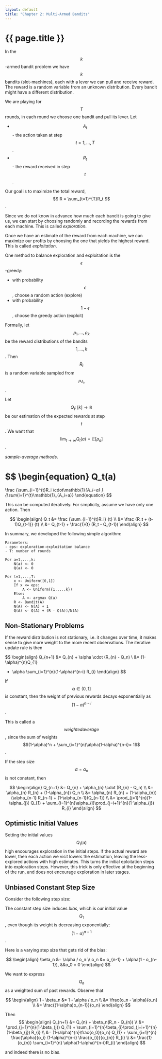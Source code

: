 ```yaml
---
layout: default
title: "Chapter 2: Multi-Armed Bandits"
---
```


# {{ page.title }}

In the $$k$$-armed bandit problem we have $$k$$
bandits (slot-machines), each with a lever
we can pull and receive reward. The reward is a random variable
from an unknown distribution. Every bandit might have 
a different distribution.

We are playing for $$T$$ rounds, in each round we
choose one bandit and pull its lever.
Let 
- $$A_t$$ - the action taken at step $$t=1,\dots,T$$.
- $$R_t$$ - the reward received in step $$t$$.

Our goal is to maximize the total reward,
$$ R = \sum_{t=1}^{T}R_t $$. 

Since we do not know in advance how much each bandit
is going to give us, we can start by choosing randomly
and recording the rewards from each machine. This
is called *exploration*.

Once we have an estimate of the reward from each machine,
we can maximize our profits by choosing the one that
yields the highest reward. This is called 
*exploitation*.

One method to balance exploration and exploitation
is the $$\epsilon$$-greedy:
- with probability $$\epsilon$$, choose a random action (explore)
- with probability $$1 - \epsilon$$, choose the greedy action (exploit)

Formally, let $$\rho_1,\dots,\rho_k$$ be the reward distributions
of the bandits $$1,\dots,k$$. Then $$R_t$$ is a random variable
sampled from $$\rho_{A_t}$$.

Let $$Q_t\colon [k] \to \mathbb{R}$$ be our estimation of
the expected rewards at step $$t$$. We want that
$$\lim_{t\to\infty}Q_t(a) = \mathbb{E}[\rho_a] $$.

*sample-average methods*.

$$
\begin{equation}
Q_t(a)
=
\frac
{\sum_{i=1}^{t}R_i \cdot\mathbb{1}_{A_i=a} }
{\sum_{i=1}^{t}\mathbb{1}_{A_i=a}}
\end{equation}
$$

This can be computed iteratively. For simplicity, assume
we have only one action. Then

$$
\begin{align}
Q_t
&=
\frac
{\sum_{i=1}^{t}R_i}
{t}
\\
&=
\frac
{R_t + (t-1)Q_{t-1}}
{t}
\\
&=
Q_{t-1}
+
\frac{1}{t}
(R_t - Q_{t-1})
\end{align}
$$

In summary, we developed the following simple algorithm:
```
Parameters:
- eps: exploration-exploitation balance
- T: number of rounds

For a=1,...,k:
    N(a) <- 0
    Q(a) <- 0

For t=1,...,T:
    x <- Uniform([0,1])
    If x <= eps:
        A <- Uniform({1,...,k})
    Else:
        A <- argmax Q(a)
    R <- Bandit(A)
    N(A) <- N(A) + 1
    Q(A) <- Q(A) + (R - Q(A))/N(A)
```



## Non-Stationary Problems

If the reward distribution is not stationary, 
i.e. it changes over time, it makes sense to give more weight
to the more recent observations.
The iterative update rule is then

$$
\begin{align}
Q_{n+1}
&=
Q_{n} + \alpha \cdot (R_{n} - Q_n)
\\
&=
(1-\alpha)^{n}Q_{1}
+ \alpha \sum_{i=1}^{n}(1-\alpha)^{n-i} R_{i}
\end{align}
$$

If $$\alpha \in (0,1]$$ is constant, then the weight of 
previous rewards decays exponentially as
$$(1-\alpha)^{n-i}$$.

This is called a $$weighted average$$, since the sum of weights
$$(1-\alpha)^n + \sum_{i=1}^{n}\alpha(1-\alpha)^{n-i}= 1$$. 


If the step size $$\alpha = \alpha_n$$ is not constant, then

$$
\begin{align}
Q_{n+1}
&=
Q_{n} + \alpha_{n} \cdot (R_{n} - Q_n)
\\
&=
\alpha_{n} R_{n} + (1-\alpha_{n}) Q_n
\\
&=
\alpha_{n} R_{n} + (1-\alpha_{n}) (\alpha_{n-1} R_{n-1} + (1-\alpha_{n-1})Q_{n-1})
\\
&=
\prod_{j=1}^{n}(1-\alpha_{j}) Q_{1}
+
\sum_{i=1}^{n}\alpha_{i}\prod_{j=i+1}^{n}(1-\alpha_{j}) R_{i}
\end{align}
$$


## Optimistic Initial Values

Setting the initial values $$Q_1(a)$$ high
encourages exploration in the initial steps.
If the actual reward are lower, then each action
we visit lowers the estimation, leaving the less-explored
actions with high estimates. This turns the initial eploitation
steps into exploration steps. However, this trick is only
effective at the beginning of the run, and does not
encourage exploration in later stages.


## Unbiased Constant Step Size

Consider the following step size:

The constant step size induces *bias*, which is our initial value
$$Q_{1}$$, even though its weight is decreasing exponentially: 
$$(1-\alpha)^{n-1}$$.

Here is a varying step size that gets rid of the bias:

$$
\begin{align}
    \beta_n &= \alpha / o_n
    \\
    o_n &= o_{n-1} + \alpha(1 - o_{n-1}), &&o_0 = 0
\end{align}
$$

We want to express $$Q_n$$ as a weighted sum of past rewards.
Observe that

$$
\begin{align}
1 - \beta_n
&=
1 - \alpha / o_n
\\
&=
\frac{o_n - \alpha}{o_n}
\\
&=
\frac{(1-\alpha)o_{n-1}}{o_n}
\end{align}
$$

Then
$$
\begin{align}
    Q_{n+1} 
    &=
    Q_{n} + \beta_n(R_n - Q_{n})
    \\
    &=
    \prod_{j=1}^{n}(1-\beta_{j}) Q_{1}
    +
    \sum_{i=1}^{n}\beta_{i}\prod_{j=i+1}^{n}(1-\beta_{j}) R_{i}
    \\
    &=
    (1-\alpha)^{n}\frac{o_0}{o_n}
    Q_{1}
    +
    \sum_{i=1}^{n}
    \frac{\alpha}{o_i}
    (1-\alpha)^{n-i} \frac{o_{i}}{o_{n}}
    R_{i}
    \\
    &=
    \frac{1}{o_{n}}
    \sum_{i=1}^{n}
    \alpha(1-\alpha)^{n-i}R_{i}
\end{align}
$$

and indeed there is no bias.
